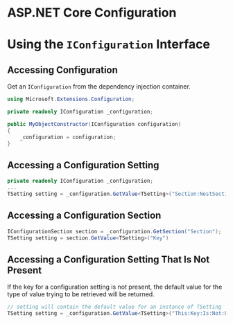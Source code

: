 # ASP.NET Core Configuration

# Using the `IConfiguration` Interface

## Accessing Configuration
Get an `IConfiguration` from the dependency injection container.

```csharp
using Microsoft.Extensions.Configuration;

private readonly IConfiguration _configuration;

public MyObjectConstructor(IConfiguration configuration)
{
    _configuration = configuration;
}
```

## Accessing a Configuration Setting

```csharp
private readonly IConfiguration _configuration;
...
TSetting setting = _configuration.GetValue<TSetting>("Section:NestSection:Key");
```

## Accessing a Configuration Section
```csharp
IConfigurationSection section = _configuration.GetSection("Section");
TSetting setting = section.GetValue<TSetting>("Key")
```

## Accessing a Configuration Setting That Is Not Present
If the key for a configuration setting is not present, the default value for the type of value trying to be retrieved will be returned.

```csharp
// setting will contain the default value for an instance of TSetting
TSetting setting = _configuration.GetValue<TSetting>("This:Key:Is:Not:Present");
```
